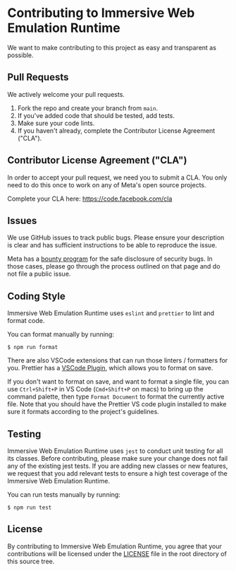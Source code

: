 # Contributing to Immersive Web Emulation Runtime

We want to make contributing to this project as easy and transparent as
possible.

## Pull Requests

We actively welcome your pull requests.

1. Fork the repo and create your branch from `main`.
2. If you've added code that should be tested, add tests.
3. Make sure your code lints.
4. If you haven't already, complete the Contributor License Agreement ("CLA").

## Contributor License Agreement ("CLA")

In order to accept your pull request, we need you to submit a CLA. You only need
to do this once to work on any of Meta's open source projects.

Complete your CLA here: <https://code.facebook.com/cla>

## Issues

We use GitHub issues to track public bugs. Please ensure your description is
clear and has sufficient instructions to be able to reproduce the issue.

Meta has a [bounty program](https://www.facebook.com/whitehat/) for the safe
disclosure of security bugs. In those cases, please go through the process
outlined on that page and do not file a public issue.

## Coding Style

Immersive Web Emulation Runtime uses `eslint` and `prettier` to lint and format code.

You can format manually by running:

```
$ npm run format
```

There are also VSCode extensions that can run those linters / formatters for you. Prettier has a [VSCode Plugin](https://marketplace.visualstudio.com/items?itemName=esbenp.prettier-vscode), which allows you to format on save.

If you don't want to format on save, and want to format a single file, you can use `Ctrl+Shift+P` in VS Code (`Cmd+Shift+P` on macs) to bring up the command palette, then type `Format Document` to format the currently active file. Note that you should have the Prettier VS code plugin installed to make sure it formats according to the project's guidelines.

## Testing

Immersive Web Emulation Runtime uses `jest` to conduct unit testing for all its classes. Before contributing, please make sure your change does not fail any of the existing jest tests. If you are adding new classes or new features, we request that you add relevant tests to ensure a high test coverage of the Immersive Web Emulation Runtime.

You can run tests manually by running:

```
$ npm run test
```

## License

By contributing to Immersive Web Emulation Runtime, you agree that your contributions will be licensed
under the [LICENSE](./LICENSE) file in the root directory of this source tree.
